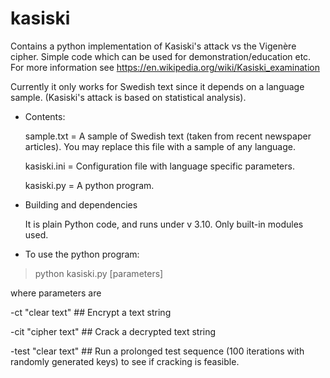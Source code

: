 # kasiski
Contains a python implementation of Kasiski's attack vs the Vigenère cipher. Simple code which can be used for demonstration/education etc. For more information see https://en.wikipedia.org/wiki/Kasiski_examination

Currently it only works for Swedish text since it depends on a language sample. (Kasiski's attack is based on statistical analysis). 

* Contents:

    sample.txt = A sample of Swedish text (taken from recent newspaper articles). You may replace this file with a sample of any language. 
    
    kasiski.ini = Configuration file with language specific parameters.

    kasiski.py = A python program. 

* Building and dependencies

    It is plain Python code, and runs under v 3.10. Only built-in modules used. 

* To use the python program:

>python kasiski.py [parameters]

where parameters are

-ct   "clear text"  ## Encrypt a text string

-cit  "cipher text" ## Crack a decrypted text string

-test "clear text"  ## Run a prolonged test sequence (100 iterations with randomly generated keys) to see if cracking is feasible. 
